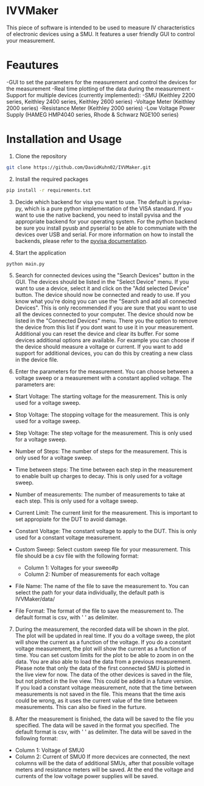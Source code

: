 # IVVMaker
This piece of software is intended to be used to measure IV characteristics of electronic devices using a SMU. It features a user friendly GUI to control your measurement.

# Feautures
-GUI to set the parameters for the measurement and control the devices for the measurement
-Real time plotting of the data during the measurement
-Support for multiple devices (currently implemented):
    -SMU (Keithley 2200 series, Keithley 2400 series, Keithley 2600 series)
    -Voltage Meter (Keithley 2000 series)
    -Resistance Meter (Keithley 2000 series)
    -Low Voltage Power Supply (HAMEG HMP4040 series, Rhode & Schwarz NGE100 series) 


# Installation and Usage
1. Clone the repository
```bash 
git clone https://github.com/DavidKuhn02/IVVMaker.git
```
2. Install the required packages
```bash
pip install -r requirements.txt
```
3. Decide which backend for visa you want to use. The default is pyvisa-py, which is a pure python implementation of the VISA standard. If you want to use the native backend, you need to install pyvisa and the appropriate backend for your operating system. For the python backend be sure you install pyusb and pyserial to be able to communiate with the devices over USB and serial.
For more information on how to install the backends, please refer to the [pyvisa documentation](https://pyvisa.readthedocs.io/en/).


4. Start the application
```bash
python main.py
```
5. Search for connected devices using the "Search Devices" button in the GUI. The devices should be listed in the "Select Device" menu. If you want to use a device, select it and click on the "Add selected Device" button. The device should now be connected and ready to use. If you know what you're doing you can use the "Search and add all connected Devices". This is only recommended if you are sure that you want to use all the devices connected to your computer.
The device should now be listed in the "Connected Devices" menu. There you the option to remove the device from this list if you dont want to use it in your measurement. Additional you can reset the device and clear its buffer. For some devices additional options are available. For example you can choose if the device should measure a voltage or current.
If you want to add support for additional devices, you can do this by creating a new class in the device file.

6. Enter the parameters for the measurement. You can choose between a voltage sweep or a measurement with a constant applied voltage.
The parameters are:
- Start Voltage: The starting voltage for the measurement. This is only used for a voltage sweep.
- Stop Voltage: The stopping voltage for the measurement. This is only used for a voltage sweep.
- Step Voltage: The step voltage for the measurement. This is only used for a voltage sweep.
- Number of Steps: The number of steps for the measurement. This is only used for a voltage sweep.
- Time between steps: The time between each step in the measurement to enable built up charges to decay. This is only used for a voltage sweep.
- Number of measurements: The number of measurements to take at each step. This is only used for a voltage sweep. 
- Current Limit: The current limit for the measurement. This is important to set appropiate for the DUT to avoid damage.
- Constant Voltage: The constant voltage to apply to the DUT. This is only used for a constant voltage measurement.
- Custom Sweep: Select custom sweep file for your measurement. This file should be a csv file with the following format:
    - Column 1: Voltages for your sweeo#p
    - Column 2: Number of measurements for each voltage 

- File Name: The name of the file to save the measurement to. You can select the path for your data individually, the default path is IVVMaker/data/
- File Format: The format of the file to save the measurement to. The default format is csv, with ' ' as delimiter. 

7. During the measurement, the recorded data will be shown in the plot. The plot will be updated in real time. If you do a voltage sweep, the plot will show the current as a function of the voltage. If you do a constant voltage measurement, the plot will show the current as a function of time. You can set custom limits for the plot to be able to zoom in on the data. You are also able to load the data from a previous measurement. Please note that only the data of the first connected SMU is plotted in the live view for now. The data of the other devices is saved in the file, but not plotted in the live view. This could be added in a future version. If you load a constant voltage measurement, note that the time between measurements is not saved in the file. This means that the time axis could be wrong, as it uses the current value of the time between measurements. This can also be fixed in the furture. 

8. After the measurement is finished, the data will be saved to the file you specified. The data will be saved in the format you specified. The default format is csv, with ' ' as delimiter. The data will be saved in the following format:
- Column 1: Voltage of SMU0
- Column 2: Current of SMU0
If more decvices are connected, the next columns will be the data of additional SMUs, after that possible voltage meters and resistance meters will be saved. At the end the voltage and currents of the low voltage power supplies will be saved. 

